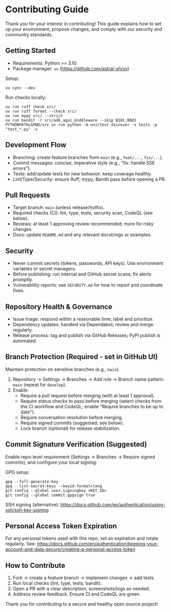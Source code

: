 # Contributing Guide

Thank you for your interest in contributing! This guide explains how to set up your environment, propose changes, and comply with our security and community standards.

## Getting Started

- Requirements: Python >= 3.10
- Package manager: `uv` (https://github.com/astral-sh/uv)

Setup:

```
uv sync --dev
```

Run checks locally:

```
uv run ruff check src/
uv run ruff format --check src/
uv run mypy src/ --strict
uv run bandit -r src/adk_agui_middleware --skip B101,B601
PYTHONPATH=$PWD/src uv run python -m unittest discover -s tests -p "test_*.py" -v
```

## Development Flow

- Branching: create feature branches from `main` (e.g., `feat/...`, `fix/...`).
- Commit messages: concise, imperative style (e.g., "fix: handle SSE errors").
- Tests: add/update tests for new behavior; keep coverage healthy.
- Lint/Type/Security: ensure Ruff, mypy, Bandit pass before opening a PR.

## Pull Requests

- Target branch: `main` (unless release/hotfix).
- Required checks (CI): lint, type, tests, security scan, CodeQL (see below).
- Reviews: at least 1 approving review recommended; more for risky changes.
- Docs: update `README.md` and any relevant docstrings or examples.

## Security

- Never commit secrets (tokens, passwords, API keys). Use environment variables or secret managers.
- Before publishing: run internal and GitHub secret scans; fix alerts promptly.
- Vulnerability reports: see `SECURITY.md` for how to report and coordinate fixes.

## Repository Health & Governance

- Issue triage: respond within a reasonable time; label and prioritize.
- Dependency updates: handled via Dependabot; review and merge regularly.
- Release process: tag and publish via GitHub Releases; PyPI publish is automated.

## Branch Protection (Required - set in GitHub UI)

Maintain protection on sensitive branches (e.g., `main`):

1) Repository → Settings → Branches → Add rule → Branch name pattern: `main` (repeat for `develop`).
2) Enable:
    - Require a pull request before merging (with at least 1 approval).
    - Require status checks to pass before merging (select checks from the CI workflow and CodeQL; enable "Require branches to be up to date").
    - Require conversation resolution before merging.
    - Require signed commits (suggested; see below).
    - Lock branch (optional) for release stabilization.

## Commit Signature Verification (Suggested)

Enable repo-level requirement (Settings → Branches → Require signed commits), and configure your local signing:

GPG setup:

```
gpg --full-generate-key
gpg --list-secret-keys --keyid-format=long
git config --global user.signingkey <KEY_ID>
git config --global commit.gpgsign true
```

SSH signing (alternative): https://docs.github.com/en/authentication/using-ssh/ssh-key-signing

## Personal Access Token Expiration

For any personal tokens used with this repo, set an expiration and rotate regularly. See: https://docs.github.com/en/authentication/keeping-your-account-and-data-secure/creating-a-personal-access-token

## How to Contribute

1) Fork → create a feature branch → implement changes → add tests.
2) Run local checks (lint, type, tests, bandit).
3) Open a PR with a clear description, screenshots/logs as needed.
4) Address review feedback. Ensure CI and CodeQL are green.

Thank you for contributing to a secure and healthy open source project!

